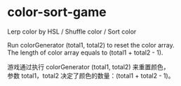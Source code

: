 # color-sort-game
Lerp color by HSL / Shuffle color / Sort color  <br>

Run colorGenerator (total1, total2) to reset the color array. <br>
The length of color array equals to (total1 + total2 - 1). <br>

游戏通过执行 colorGenerator (total1, total2) 来重置颜色，<br>
参数 total1，total2 决定了颜色的数量：(total1 + total2 - 1)。



